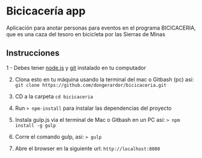 # Bicicacería app
Aplicación para anotar personas para eventos en el programa BICICACERIA, que es una caza del tesoro en bicicleta por las Sierras de Minas

## Instrucciones
1 - Debes tener [node.js](http://nodejs.org/) y [git](http://git-scm.com/) instalado en tu computador

2. Clona esto en tu máquina usando la terminal del mac o Gitbash (pc) así: `git clone https://github.com/dongerardor/bicicaceria.git`

3. CD a la carpeta `cd bicicaceria`

4. Run `> npm-install` para instalar las dependencias del proyecto

5. Instala gulp.js via el terminal de Mac o Gitbash en un PC así: `> npm install -g gulp`

6. Corre el comando gulp, asi: `> gulp`

7. Abre el browser en la siguiente url: `http://localhost:8080`